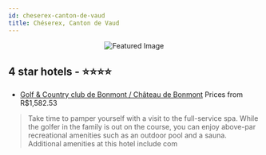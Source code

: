 ```yaml
---
id: cheserex-canton-de-vaud
title: Chéserex, Canton de Vaud
---
```


<center><img src="https://i.travelapi.com/hotels/21000000/20100000/20097400/20097350/88f4e9ef_z.jpg" alt="Featured Image" /></center>


##  4 star hotels - ⭐️⭐️⭐️⭐️

-    [Golf & Country club de Bonmont / Château de Bonmont](https://us.hurb.com/hotels/cheserex/golf-country-club-de-bonmont-chateau-de-bonmont-JNP-JP625065?cmp=18055) Prices from R$1,582.53
   > Take time to pamper yourself with a visit to the full-service spa. While the golfer in the family is out on the course, you can enjoy above-par recreational amenities such as an outdoor pool and a sauna. Additional amenities at this hotel include com
